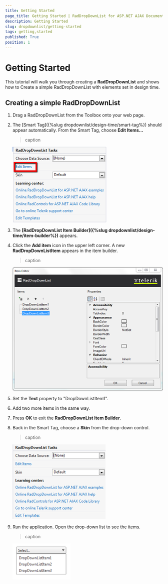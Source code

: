 ```yaml
---
title: Getting Started
page_title: Getting Started | RadDropDownList for ASP.NET AJAX Documentation
description: Getting Started
slug: dropdownlist/getting-started
tags: getting,started
published: True
position: 1
---
```


# Getting Started



This tutorial will walk you through creating a **RadDropDownList** and shows how to Create a simple RadDropDownList with elements set in design time.

## Creating a simple RadDropDownList

1. Drag a RadDropDownList from the Toolbox onto your web page.

2. The [Smart Tag]({%slug dropdownlist/design-time/smart-tag%}) should appear automatically. From the Smart Tag, choose **Edit Items...**
	>caption 

	![dropdownlist-gettingstarted-edititems](images/dropdownlist-gettingstarted-edititems.png)

3. The **[RadDropDownList Item Builder]({%slug dropdownlist/design-time/item-builder%})** appears.

4. Click the **Add item** icon in the upper left corner. A new **RadDropDownListItem** appears in the item builder.
	>caption 

	![dropdownlist-gettingstarted-itembuilder](images/dropdownlist-gettingstarted-itembuilder.png)

5. Set the **Text** property to "DropDownListItem1".

6. Add two more items in the same way.

7. Press **OK** to exit the **RadDropDownList Item Builder**.

8. Back in the Smart Tag, choose a **Skin** from the drop-down control.
	>caption 

	![dropdownlist-gettingstarted-skin](images/dropdownlist-gettingstarted-skin.png)

9. Run the application. Open the drop-down list to see the items.
	>caption 

	![dropdownlist-gettingstarted-ready](images/dropdownlist-gettingstarted-ready.png)
